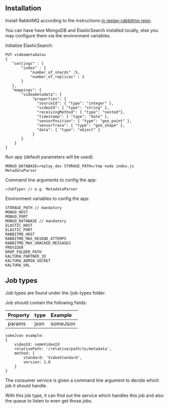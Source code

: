 ## Installation
Install RabbitMQ according to the instructions [in replay-rabbitmq repo](https://github.com/linnovate/replay-common/tree/develop/replay-rabbitmq).

You can have have MongoDB and ElasticSearch installed locally, else you may configure them via the environment variables.

Initialize ElasticSearch:
```
PUT videometadatas
{
   "settings" : {
       "index" : {
           "number_of_shards" :5,
           "number_of_replicas" : 1
       }
   },
   "mappings": {
       "videometadata": {
            "properties": {
              "sourceId": { "type": "integer" },
              "videoId": { "type": "string" },
              "receivingMethod": { "type": "nested"},
              "timestamp": { "type": "date" },
              "sensorPosition": { "type": "geo_point" },
              "sensorTrace": { "type": "geo_shape" },
              "data": { "type": "object" }
            }
       }
    }
}
```

Run app (default parameters will be used):
```
MONGO_DATABASE=replay_dev STORAGE_PATH=/tmp node index.js MetadataParser
```

Command line arguments to config the app:
```
<JobType> // e.g. MetadataParser
```

Environment variables to config the app:
```
STORAGE_PATH // mandatory
MONGO_HOST
MONGO_PORT
MONGO_DATABASE // mandatory
ELASTIC_HOST
ELASTIC_PORT
RABBITMQ_HOST
RABBITMQ_MAX_RESEND_ATTEMPS
RABBITMQ_MAX_UNACKED_MESSAGES
PROVIDER
DROP_FOLDER_PATH
KALTURA_PARTNER_ID
KALTURA_ADMIN_SECRET
KALTURA_URL
```

## Job types
Job types are found under the /job-types folder.

Job should contain the following fields:

| Property      | type          |      Example     |
|:------------- |:--------------|:-----------------|
| params        | json          | someJson         |

```
someJson example:
{
	videoId: someVideoId
	relativePath: '/relative/path/to/metadata',
	method: {
		standard: 'VideoStandard',
		version: 1.0
	}
}
```

The consumer service is given a command line argument to decide which job it should handle.

With this job type, it can find out the service which handles this job and also the queue to listen to even get those jobs.
